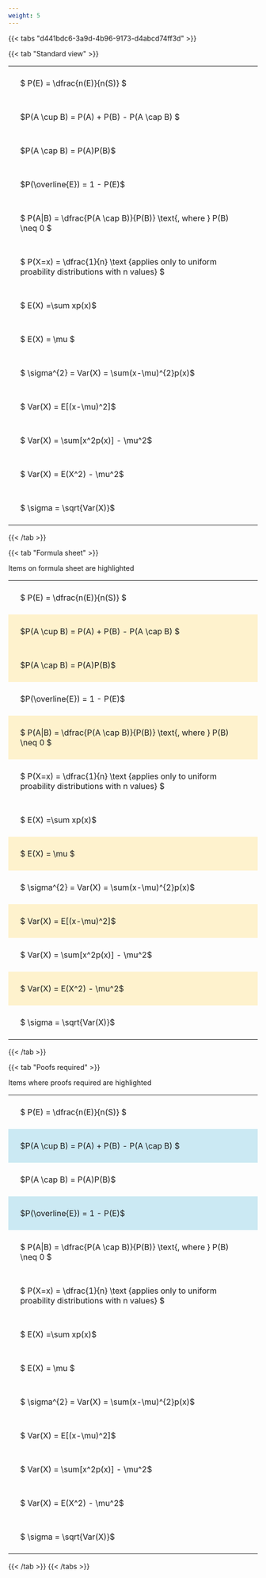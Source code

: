 ```yaml
---
weight: 5
---
```


{{< tabs "d441bdc6-3a9d-4b96-9173-d4abcd74ff3d" >}}

{{< tab "Standard view" >}}

<style type="text/css">
#T_90ef0 th.col_heading {
  text-align: left;
  font-size: 1em;
}
#T_90ef0 td {
  text-align: left;
  font-size: 1em;
  padding: 1.5em;
}
</style>
<table id="T_90ef0">
  <thead>
  </thead>
  <tbody>
    <tr>
      <td id="T_90ef0_row0_col0" class="data row0 col0" >$ P(E) = \dfrac{n(E)}{n(S)} $</td>
    </tr>
    <tr>
      <td id="T_90ef0_row1_col0" class="data row1 col0" >$P(A \cup B) = P(A) + P(B) - P(A \cap B) $</td>
    </tr>
    <tr>
      <td id="T_90ef0_row2_col0" class="data row2 col0" >$P(A \cap B)  = P(A)P(B)$</td>
    </tr>
    <tr>
      <td id="T_90ef0_row3_col0" class="data row3 col0" >$P(\overline{E}) = 1 - P(E)$</td>
    </tr>
    <tr>
      <td id="T_90ef0_row4_col0" class="data row4 col0" >$ P(A|B) = \dfrac{P(A \cap B)}{P(B)} \text{, where } P(B) \neq 0 $</td>
    </tr>
    <tr>
      <td id="T_90ef0_row5_col0" class="data row5 col0" >$ P(X=x) =  \dfrac{1}{n} 
\text {applies only to uniform proability distributions with n values} $</td>
    </tr>
    <tr>
      <td id="T_90ef0_row6_col0" class="data row6 col0" >$ E(X) =\sum xp(x)$</td>
    </tr>
    <tr>
      <td id="T_90ef0_row7_col0" class="data row7 col0" >$ E(X) = \mu $</td>
    </tr>
    <tr>
      <td id="T_90ef0_row8_col0" class="data row8 col0" >$ \sigma^{2} = Var(X) = \sum(x-\mu)^{2}p(x)$</td>
    </tr>
    <tr>
      <td id="T_90ef0_row9_col0" class="data row9 col0" >$ Var(X) = E[(x-\mu)^2]$</td>
    </tr>
    <tr>
      <td id="T_90ef0_row10_col0" class="data row10 col0" >$ Var(X) = \sum[x^2p(x)] - \mu^2$</td>
    </tr>
    <tr>
      <td id="T_90ef0_row11_col0" class="data row11 col0" >$ Var(X) = E(X^2) - \mu^2$</td>
    </tr>
    <tr>
      <td id="T_90ef0_row12_col0" class="data row12 col0" >$ \sigma = \sqrt{Var(X)}$</td>
    </tr>
  </tbody>
</table>
{{< /tab >}}

{{< tab "Formula sheet" >}}

Items on formula sheet are highlighted 
<br>
<style type="text/css">
#T_22f6c th.col_heading {
  text-align: left;
  font-size: 1em;
}
#T_22f6c td {
  text-align: left;
  font-size: 1em;
  padding: 1.5em;
}
#T_22f6c_row0_col0, #T_22f6c_row3_col0, #T_22f6c_row5_col0, #T_22f6c_row6_col0, #T_22f6c_row8_col0, #T_22f6c_row10_col0, #T_22f6c_row12_col0 {
  background-color: rgba(0,0,0,0);
}
#T_22f6c_row1_col0, #T_22f6c_row2_col0, #T_22f6c_row4_col0, #T_22f6c_row7_col0, #T_22f6c_row9_col0, #T_22f6c_row11_col0 {
  background-color: rgba(255,194,10, 0.2);
}
</style>
<table id="T_22f6c">
  <thead>
  </thead>
  <tbody>
    <tr>
      <td id="T_22f6c_row0_col0" class="data row0 col0" >$ P(E) = \dfrac{n(E)}{n(S)} $</td>
    </tr>
    <tr>
      <td id="T_22f6c_row1_col0" class="data row1 col0" >$P(A \cup B) = P(A) + P(B) - P(A \cap B) $</td>
    </tr>
    <tr>
      <td id="T_22f6c_row2_col0" class="data row2 col0" >$P(A \cap B)  = P(A)P(B)$</td>
    </tr>
    <tr>
      <td id="T_22f6c_row3_col0" class="data row3 col0" >$P(\overline{E}) = 1 - P(E)$</td>
    </tr>
    <tr>
      <td id="T_22f6c_row4_col0" class="data row4 col0" >$ P(A|B) = \dfrac{P(A \cap B)}{P(B)} \text{, where } P(B) \neq 0 $</td>
    </tr>
    <tr>
      <td id="T_22f6c_row5_col0" class="data row5 col0" >$ P(X=x) =  \dfrac{1}{n} 
\text {applies only to uniform proability distributions with n values} $</td>
    </tr>
    <tr>
      <td id="T_22f6c_row6_col0" class="data row6 col0" >$ E(X) =\sum xp(x)$</td>
    </tr>
    <tr>
      <td id="T_22f6c_row7_col0" class="data row7 col0" >$ E(X) = \mu $</td>
    </tr>
    <tr>
      <td id="T_22f6c_row8_col0" class="data row8 col0" >$ \sigma^{2} = Var(X) = \sum(x-\mu)^{2}p(x)$</td>
    </tr>
    <tr>
      <td id="T_22f6c_row9_col0" class="data row9 col0" >$ Var(X) = E[(x-\mu)^2]$</td>
    </tr>
    <tr>
      <td id="T_22f6c_row10_col0" class="data row10 col0" >$ Var(X) = \sum[x^2p(x)] - \mu^2$</td>
    </tr>
    <tr>
      <td id="T_22f6c_row11_col0" class="data row11 col0" >$ Var(X) = E(X^2) - \mu^2$</td>
    </tr>
    <tr>
      <td id="T_22f6c_row12_col0" class="data row12 col0" >$ \sigma = \sqrt{Var(X)}$</td>
    </tr>
  </tbody>
</table>
{{< /tab >}}

{{< tab "Poofs required" >}}

Items where proofs required are highlighted 
<br>
<style type="text/css">
#T_adbf3 th.col_heading {
  text-align: left;
  font-size: 1em;
}
#T_adbf3 td {
  text-align: left;
  font-size: 1em;
  padding: 1.5em;
}
#T_adbf3_row0_col0, #T_adbf3_row2_col0, #T_adbf3_row4_col0, #T_adbf3_row5_col0, #T_adbf3_row6_col0, #T_adbf3_row7_col0, #T_adbf3_row8_col0, #T_adbf3_row9_col0, #T_adbf3_row10_col0, #T_adbf3_row11_col0, #T_adbf3_row12_col0 {
  background-color: rgba(0,0,0,0);
}
#T_adbf3_row1_col0, #T_adbf3_row3_col0 {
  background-color: rgba(0,150,200, 0.2);
}
</style>
<table id="T_adbf3">
  <thead>
  </thead>
  <tbody>
    <tr>
      <td id="T_adbf3_row0_col0" class="data row0 col0" >$ P(E) = \dfrac{n(E)}{n(S)} $</td>
    </tr>
    <tr>
      <td id="T_adbf3_row1_col0" class="data row1 col0" >$P(A \cup B) = P(A) + P(B) - P(A \cap B) $</td>
    </tr>
    <tr>
      <td id="T_adbf3_row2_col0" class="data row2 col0" >$P(A \cap B)  = P(A)P(B)$</td>
    </tr>
    <tr>
      <td id="T_adbf3_row3_col0" class="data row3 col0" >$P(\overline{E}) = 1 - P(E)$</td>
    </tr>
    <tr>
      <td id="T_adbf3_row4_col0" class="data row4 col0" >$ P(A|B) = \dfrac{P(A \cap B)}{P(B)} \text{, where } P(B) \neq 0 $</td>
    </tr>
    <tr>
      <td id="T_adbf3_row5_col0" class="data row5 col0" >$ P(X=x) =  \dfrac{1}{n} 
\text {applies only to uniform proability distributions with n values} $</td>
    </tr>
    <tr>
      <td id="T_adbf3_row6_col0" class="data row6 col0" >$ E(X) =\sum xp(x)$</td>
    </tr>
    <tr>
      <td id="T_adbf3_row7_col0" class="data row7 col0" >$ E(X) = \mu $</td>
    </tr>
    <tr>
      <td id="T_adbf3_row8_col0" class="data row8 col0" >$ \sigma^{2} = Var(X) = \sum(x-\mu)^{2}p(x)$</td>
    </tr>
    <tr>
      <td id="T_adbf3_row9_col0" class="data row9 col0" >$ Var(X) = E[(x-\mu)^2]$</td>
    </tr>
    <tr>
      <td id="T_adbf3_row10_col0" class="data row10 col0" >$ Var(X) = \sum[x^2p(x)] - \mu^2$</td>
    </tr>
    <tr>
      <td id="T_adbf3_row11_col0" class="data row11 col0" >$ Var(X) = E(X^2) - \mu^2$</td>
    </tr>
    <tr>
      <td id="T_adbf3_row12_col0" class="data row12 col0" >$ \sigma = \sqrt{Var(X)}$</td>
    </tr>
  </tbody>
</table>
{{< /tab >}}
{{< /tabs >}}